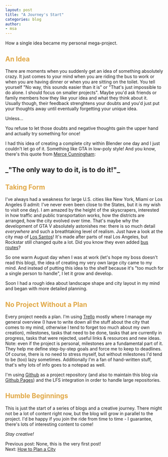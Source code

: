 ```yaml
---
layout: post
title: "A Journey's Start"
categories: blog
author:
- msa
---
```


How a single idea became my personal mega-project.

## <span style = "color:#e1a846">An Idea</span>

There are moments when you suddenly get an idea of something absolutely crazy. It just comes to your mind when you are riding the bus to work or when you are having dinner or when you are sitting on the toilet. You tell yourself "No way, this sounds easier than it is" or "That's just impossible to do alone. I should focus on smaller projects". Maybe you'd ask friends or family members how they like your idea and what they think about it. Usually though, their feedback strenghtens your doubts and you'd just put your thoughts away until eventually forgetting your unique idea.

Unless...

You refuse to let those doubts and negative thoughts gain the upper hand and actually try something for once!

I had this idea of creating a complete city within Blender one day and I just couldn't let go of it. Something like GTA in low-poly style! And you know, there's this quote from [Merce Cunningham][id7]:

 <h2>_"The only way to do it, is to do it!"_</h2>

## <span style = "color:#e1a846">Taking Form</span>

I've always had a weakness for large U.S. cities like New York, Miami or Los Angeles (I admit: I've never even been close to the States, but it is my wish to visit one day). I am amazed by the height of the skyscrapers, interested in how traffic and public transportation works, how the districts are arranged, how the city evolved over time. That's maybe why the development of GTA V absolutely astonishes me: there is so much detail _everywhere_ and such a breathtaking level of realism. Just have a look at the city map of [Los Santos][id1]! It's made after parts of real Los Angeles, but Rockstar still changed quite a lot. Did you know they even added [bus routes][id2]?

So one warm August day when I was at work (let's hope my boss doesn't read this blog), the idea of creating my very own large city came to my mind. And instead of putting this idea to the shelf because it's "too much for a single person to handle", I let it grow and develop.

Soon I had a rough idea about landscape shape and city layout in my mind and began with more detailed planning.

## <span style = "color:#e1a846">No Project Without a Plan</span>

Every project needs a plan. I'm using [Trello][id3] mostly where I manage my general overview (I have to write down all the stuff about the city that comes to my mind, otherwise I tend to forget too much about my own creation), milestones, tasks that need to be done, tasks that are currently in progress, tasks that were rejected, useful links & resources and new ideas. Note: even if the project is personal, milestones are a fundamental part of it. They help me define step-by-step goals and force me to keep to deadlines. Of course, there is no need to stress myself, but without milestones I'd tend to be (too) lazy sometimes.
Additionally I'm a fan of hand-written stuff, that's why lots of info goes to a notepad as well.

I'm using [Github][id4] as a project repository (and also to maintain this blog via [Github Pages][id5]) and the LFS integration in order to handle large repositories.

## <span style = "color:#e1a846">Humble Beginnings</span>

This is just the start of a series of blogs and a creative journey. There might not be a lot of content right now, but the blog will grow in parallel to the project. I'd be happy if you join the ride from time to time - I guarantee, there's lots of interesting content to come!

_Stay creative!_

Previous post: None, this is the very first post!\
Next: [How to Plan a City][id6]


[id1]: https://static.wikia.nocookie.net/degta/images/1/12/Los_Santos%2C_Los_Santos_County.png/revision/latest/scale-to-width-down/1492?cb=20140902202521
[id2]: https://i.imgur.com/Wkoxlib.jpeg
[id3]: https://trello.com
[id4]: https://github.com
[id5]: https://pages.github.com/
[id6]: https://msantner.github.io/san_cubec_blog/blog/2021/08/23/Post0002.html
[id7]: https://de.wikipedia.org/wiki/Merce_Cunningham